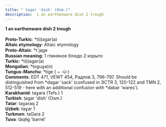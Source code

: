 ```yaml
---
title: " ṭagar 'dish' (Osm.)"
description:  1 an earthenware dish 2 trough
---
```

<strong> 1 an earthenware dish 2 trough</strong><br><br>
<strong>Proto-Turkic</strong>:  *t(i)agar(a)<br>
<strong>Altaic etymology</strong>:  Altaic etymology<br>
<strong> Proto-Altaic</strong>:  *t`i̯age<br>
<strong>Russian meaning</strong>:  1 глиняное блюдо 2 корыто<br>
<strong>Turkic</strong>:  *t(i)agar(a)<br>
<strong>Mongolian</strong>:  *toguɣa(n)<br>
<strong>Tungus-Manchu</strong>:  *tige ( ~ -ü-)<br>
<strong>Comments</strong>:  EDT 471, VEWT 454, Радлов 3, 796-797. Should be distinguished from *dagar 'sack' (confused in ЭСТЯ 3, 120-122 and TMN 2, 512-519 - here with an additional confusion with *dabar 'wares').<br>
<strong>Karakhanid</strong>:  taɣara (Tefs.) 1<br>
<strong>Turkish</strong>:  ṭagar 'dish' (Osm.)<br>
<strong>Tatar</strong>:  taɣaraq 2<br>
<strong>Uzbek</strong>:  taɣar 1<br>
<strong>Turkmen</strong>:  taGara 2<br>
<strong>Tuva</strong>:  tāqtɨg 'barrel'<br>


